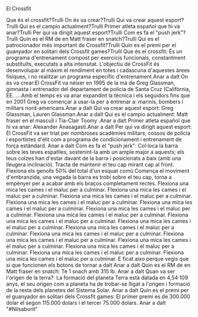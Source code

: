El Crossfit

Que és el crossfit?Trulli
On és va crear?Trulli
Qui va crear aquest esport?Trulli
Qui es el campio actualment?Trulli
Primer atleta español que hi va anar?Trulli
Per qui va dirigit aquest esport?Trulli
Com es fa el "push jerk"?Trulli
Quin es el RM de en Matt fraser en snatch?Trulli
Qui es el patrocionador més important de Crossfit?Trulli
Quin es el premi per el guanyador en solitari dels Crossfit games?Trulli
Que és el crossfit: És un programa d'entrenament compost per exercicis funcionals, constantment substituïts, executats a alta intensitat. L'objectiu de CrossFit és desenvolupar al màxim el rendiment en totes i cadascuna d'aquestes àrees físiques, i no realitzar un programa específic d'entrenament.Anar a dalt
On és va crear:El CrossFit va néixer en 1995 de la mà de Greg Glassman, gimnasta i entrenador del departament de policia de Santa Cruz (Califòrnia, EE. ... Amb el temps es va anar expandint la tècnica i els seguidors fins que en 2001 Greg va començar a usar-la per a entrenar a: marinis, bombers i militars nord-americans.Anar a dalt
Qui va crear aquest esport: Greg Glassman, Lauren Glassman.Anar a dalt
Qui es el campio actualment: Matt fraser en el masculí i Tia-Clair Toomy .Anar a dalt
Primer atleta español que hi va anar: Alexander Anasagasti.Anar a dalt
Per qui va dirigit aquest esport: El CrossFit va ser triat per nombroses acadèmies militars, cossos de policia i esportistes d'elit com a programa de condicionament i entrenament de força estàndard. Anar a dalt
Com es fa el "push jerk":
Col·loca la barra sobre les teves espatlles, sostenint-la amb un ample major a aquests; els teus colzes han d'estar davant de la barra i posicionats a baix (amb una lleugera inclinació). Tracta de mantenir el teu cap mirant cap al front.
Flexiona els genolls 50% del total d'un esquat comú
Comença el moviment d'embranzida, una vegada la barra es trobi sobre el teu cap, torna a empènyer per a acabar amb els braços completament rectes.
Flexiona una mica les cames i el maluc per a culminar.
Flexiona una mica les cames i el maluc per a culminar.
Flexiona una mica les cames i el maluc per a culminar.
Flexiona una mica les cames i el maluc per a culminar.
Flexiona una mica les cames i el maluc per a culminar.
Flexiona una mica les cames i el maluc per a culminar.
Flexiona una mica les cames i el maluc per a culminar.
Flexiona una mica les cames i el maluc per a culminar.
Flexiona una mica les cames i el maluc per a culminar.
Flexiona una mica les cames i el maluc per a culminar.
Flexiona una mica les cames i el maluc per a culminar.
Flexiona una mica les cames i el maluc per a culminar.
Flexiona una mica les cames i el maluc per a culminar.
Flexiona una mica les cames i el maluc per a culminar.
Flexiona una mica les cames i el maluc per a culminar.
Flexiona una mica les cames i el maluc per a culminar.
E ficat aixo perque vegis que si que funcionen els botons de tornar a dalt
Anar a dalt
Quin es el RM de en Matt fraser en snatch: Te 1 snach amb 315 lb. Anar a dalt
Quan va ser l'origen de la terra?: La formació del planeta Terra està datada en 4,54·109 anys, el seu origen com a planeta ha de trobar-se lligat a l'origen i formació de la resta dels planetes del Sistema Solar.
Anar a dalt
Quin es el premi per el guanyador en solitari dels Crossfit games: El primer premi es de 300.000 dolar el segon 115.000 dolars i el tercer 75.000 dolars. Anar a dalt
"#Nilsaborit"

